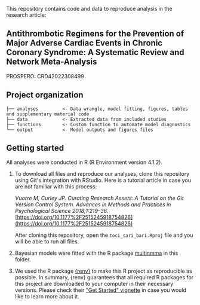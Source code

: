This repository contains code and data to reproduce analysis in the research article:

## **Antithrombotic Regimens for the Prevention of Major Adverse Cardiac Events in Chronic Coronary Syndrome: A Systematic Review and Network Meta-Analysis**

PROSPERO: CRD42022308499

## Project organization

```
├── analyses         <- Data wrangle, model fitting, figures, tables and supplementary material code
├── data             <- Extracted data from included studies
├── functions        <- Custom function to automate model diagnostics
└── output           <- Model outputs and figures files
```

## Getting started

All analyses were conducted in R (R Environment version 4.1.2). 

1.  To download all files and reproduce our analyses, clone this repository using Git's integration with RStudio. Here is a tutorial article in case you are not familiar with this process:

    *Vuorre M, Curley JP. Curating Research Assets: A Tutorial on the Git Version Control System. Advances in Methods and Practices in Psychological Science 2018;1:219–36.* [https://doi.org/10.1177%2F2515245918754826](https://doi.org/10.1177%2F2515245918754826)

       After cloning this repository, open the `toci_sari_bari.Rproj` file and you will be able to run all files.

2. Bayesian models were fitted with the R package [multinmma](https://dmphillippo.github.io/multinma/) in this folder.

3. We used the R package [{renv}](https://rstudio.github.io/renv/) to make this R project as reproducible as possible. In summary, {renv} guarantees that all required R packages for this project are downloaded to your computer in their necessary versions. Please check their ["Get Started" vignette](https://rstudio.github.io/renv/articles/renv.html) in case you would like to learn more about it.
